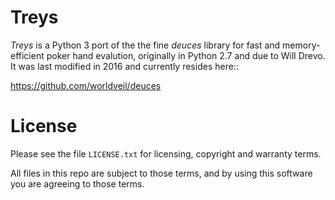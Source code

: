 Treys
=====

*Treys* is a Python 3 port of the the fine *deuces* library for fast and memory-efficient poker hand evalution, 
originally in Python 2.7 and due to Will Drevo.  It was last modified in 2016 and currently resides here::

   https://github.com/worldveil/deuces


License
=======

Please see the file ``LICENSE.txt`` for licensing, copyright and warranty terms.

All files in this repo are subject to those terms, and by using this software you are agreeing to those terms.

